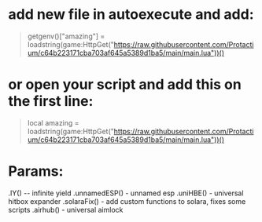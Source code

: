 # add new file in autoexecute and add:
> getgenv()["amazing"] = loadstring(game:HttpGet("https://raw.githubusercontent.com/Protactium/c64b223171cba703af645a5389d1ba5/main/main.lua"))()

# or open your script and add this on the first line:
> local amazing = loadstring(game:HttpGet("https://raw.githubusercontent.com/Protactium/c64b223171cba703af645a5389d1ba5/main/main.lua"))()



# Params:
 .IY() -- infinite yield
 .unnamedESP() - unnamed esp
 .uniHBE() - universal hitbox expander
 .solaraFix() - add custom functions to solara, fixes some scripts
 .airhub() - universal aimlock
